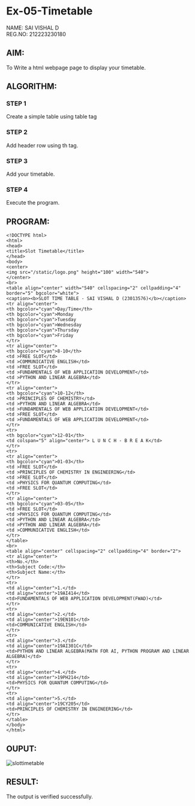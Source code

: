 # Ex-05-Timetable
NAME: SAI VISHAL D<br>
REG.NO: 212223230180

## AIM:
To Write a html webpage page to display your timetable.

## ALGORITHM:
### STEP 1
Create a simple table using table tag
### STEP 2
Add header row using th tag.
### STEP 3
Add your timetable.
### STEP 4
Execute the program.

## PROGRAM:
```
<!DOCTYPE html>
<html>
<head>
<title>Slot Timetable</title>
</head>
<body>
<center>
<img src="/static/logo.png" height="100" width="540">
</center>
<br>
<table align="center" width="540" cellspacing="2" cellpadding="4" border="5" bgcolor="white">
<caption><b>SLOT TIME TABLE - SAI VISHAL D (23013576)</b></caption>
<tr align="center">
<th bgcolor="cyan">Day/Time</th>
<th bgcolor="cyan">Monday
<th bgcolor="cyan">Tuesday
<th bgcolor="cyan">Wednesday
<th bgcolor="cyan">Thursday
<th bgcolor="cyan">Friday
</tr>
<tr align="center">
<th bgcolor="cyan">8-10</th>
<td >FREE SLOT</td>
<td >COMMUNICATIVE ENGLISH</td>
<td >FREE SLOT</td>
<td >FUNDAMENTALS OF WEB APPLICATION DEVELOPMENT</td>
<td >PYTHON AND LINEAR ALGEBRA</td>
</tr>
<tr align="center">
<th bgcolor="cyan">10-12</th>
<td >PRINCIPLES OF CHEMISTRY</td>
<td >PYTHON AND LINEAR ALGEBRA</td>
<td >FUNDAMENTALS OF WEB APPLICATION DEVELOPMENT</td>
<td >FREE SLOT</td>
<td >FUNDAMENTALS OF WEB APPLICATION DEVELOPMENT</td>
</tr>
<tr>
<th bgcolor="cyan">12-01</th>
<td colspan="5" align="center"> L U N C H - B R E A K</td>
</tr>
<tr>
<tr align="center">
<th bgcolor="cyan">01-03</th>
<td >FREE SLOT</td>
<td >PRINCIPLES OF CHEMISTRY IN ENGINEERING</td>
<td >FREE SLOT</td>
<td >PHYSICS FOR QUANTUM COMPUTING</td>
<td >FREE SLOT</td>
</tr>
<tr align="center">
<th bgcolor="cyan">03-05</th>
<td >FREE SLOT</td>
<td >PHYSICS FOR QUANTUM COMPUTING</td>
<td >PYTHON AND LINEAR ALGEBRA</td>
<td >PYTHON AND LINEAR ALGEBRA</td>
<td >COMMUNICATIVE ENGLISH</td>
</tr>
</table>
<br>
<table align="center" cellspacing="2" cellpadding="4" border="2">
<tr align="center">
<th>No.</th>
<th>Subject Code:</th>
<th>Subject Name:</th>
</tr>
<tr>
<td align="center">1.</td>
<td align="center">19AI414</td>
<td>FUNDAMENTALS OF WEB APPLICATION DEVELOPMENT(FWAD)</td>
</tr>
<tr>
<td align="center">2.</td>
<td align="center">19EN101</td>
<td>COMMUNICATIVE ENGLISH</td>
</tr>
<tr>
<td align="center">3.</td>
<td align="center">19AI301C</td>
<td>PYTHON AND LINEAR ALGEBRA(MATH FOR AI, PYTHON PROGRAM AND LINEAR ALGEBRA)</td>
</tr>
<tr>
<td align="center">4.</td>
<td align="center">19PH214</td>
<td>PHYSICS FOR QUANTUM COMPUTING</td>
</tr>
<tr>
<td align="center">5.</td>
<td align="center">19CY205</td>
<td>PRINCIPLES OF CHEMISTRY IN ENGINEERING</td>
</tr>
</table>
</body>
</html>
```
## OUPUT:
![slottimetable](https://github.com/SaiVishal1105/ODD2023-WT-Ex-03-Timetable/assets/145742557/8c6f862d-2c3d-423a-bf05-5d12668bd5d7)

## RESULT:
The output is verified successfully.
